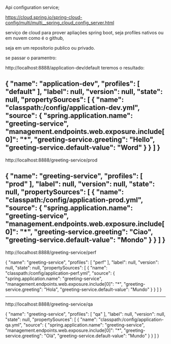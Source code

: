 Api configuration service;

https://cloud.spring.io/spring-cloud-config/multi/multi__spring_cloud_config_server.html

serviço de cloud para prover apliações spring boot, seja profiles nativos ou em nuvem como é o github, 

seja em um repositorio publico ou privado.

se passar o paramentro: 

http://localhost:8888/application-dev/default   teremos o resultado:

{
"name": "application-dev",
"profiles": [
"default"
],
"label": null,
"version": null,
"state": null,
"propertySources": [
{
"name": "classpath:/config/application-dev.yml",
"source": {
"spring.application.name": "greeting-service",
"management.endpoints.web.exposure.include[0]": "*",
"greeting-service.greeting": "Hello",
"greeting-service.default-value": "Word"
}
}
]
}
------------------------------------------------------------------------------
http://localhost:8888/greeting-service/prod

{
"name": "greeting-service",
"profiles": [
"prod"
],
"label": null,
"version": null,
"state": null,
"propertySources": [
{
"name": "classpath:/config/application-prod.yml",
"source": {
"spring.application.name": "greeting-service",
"management.endpoints.web.exposure.include[0]": "*",
"greeting-service.greeting": "Ciao",
"greeting-service.default-value": "Mondo"
}
}
]
}
--------------------------------------------------------------------------
http://localhost:8888/greeting-service/perf

{
"name": "greeting-service",
"profiles": [
"perf"
],
"label": null,
"version": null,
"state": null,
"propertySources": [
{
"name": "classpath:/config/application-perf.yml",
"source": {
"spring.application.name": "greeting-service",
"management.endpoints.web.exposure.include[0]": "*",
"greeting-service.greeting": "Hola",
"greeting-service.default-value": "Mundo"
}
}
]
}

-------------------------------------------------------------------
http://localhost:8888/greeting-service/qa

{
"name": "greeting-service",
"profiles": [
"qa"
],
"label": null,
"version": null,
"state": null,
"propertySources": [
{
"name": "classpath:/config/application-qa.yml",
"source": {
"spring.application.name": "greeting-service",
"management.endpoints.web.exposure.include[0]": "*",
"greeting-service.greeting": "Olá",
"greeting-service.default-value": "Mundo"
}
}
]
}

